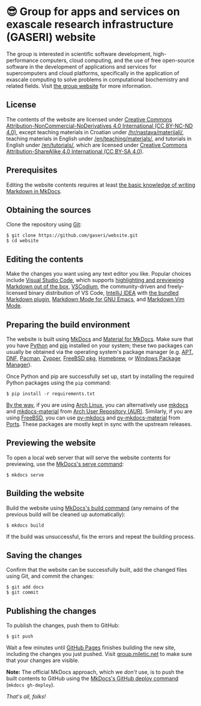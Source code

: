 # 😎 Group for apps and services on exascale research infrastructure (GASERI) website

The group is interested in scientific software development, high-performance computers, cloud computing, and the use of free open-source software in the development of applications and services for supercomputers and cloud platforms, specifically in the application of exascale computing to solve problems in computational biochemistry and related fields. Visit [the group website](https://group.miletic.net/en/) for more information.

## License

The contents of the website are licensed under [Creative Commons Attribution-NonCommercial-NoDerivatives 4.0 International (CC BY-NC-ND 4.0)](https://creativecommons.org/licenses/by-nc-nd/4.0/), except teaching materials in Croatian under [/hr/nastava/materijali/](docs/hr/nastava/), teaching materials in English under [/en/teaching/materials/](docs/en/teaching/), and tutorials in English under [/en/tutorials/](docs/en/tutorials/gromacs/), which are licensed under [Creative Commons Attribution-ShareAlike 4.0 International (CC BY-SA 4.0)](https://creativecommons.org/licenses/by-sa/4.0/).

## Prerequisites

Editing the website contents requires at least [the basic knowledge of writing Markdown in MkDocs](https://www.mkdocs.org/user-guide/writing-your-docs/).

## Obtaining the sources

Clone the repository using [Git](https://git-scm.com/):

``` shell
$ git clone https://github.com/gaseri/website.git
$ cd website
```

## Editing the contents

Make the changes you want using any text editor you like. Popular choices include [Visual Studio Code](https://code.visualstudio.com/), which supports [highlighting and previewing Markdown out of the box](https://code.visualstudio.com/docs/languages/markdown), [VSCodium](https://vscodium.com/), the community-driven and freely-licensed binary distribution of VS Code, [IntelliJ IDEA](https://www.jetbrains.com/idea/) with [the bundled Markdown plugin](https://www.jetbrains.com/help/idea/markdown.html), [Markdown Mode for GNU Emacs](https://www.emacswiki.org/emacs/MarkdownMode), and [Markdown Vim Mode](https://github.com/preservim/vim-markdown).

## Preparing the build environment

The website is built using [MkDocs](https://www.mkdocs.org/) and [Material for MkDocs](https://squidfunk.github.io/mkdocs-material/). Make sure that you have [Python](https://www.python.org/) and [pip](https://pip.pypa.io/) installed on your system; these two packages can usually be obtained via the operating system's package manager (e.g. [APT](https://wiki.debian.org/Apt), [DNF](https://dnf.readthedocs.io/), [Pacman](https://wiki.archlinux.org/title/Pacman), [Zypper](https://en.opensuse.org/SDB:Zypper_usage), [FreeBSD pkg](https://docs.freebsd.org/en/books/handbook/ports/#pkgng-intro), [Homebrew](https://brew.sh/), or [Windows Package Manager](https://docs.microsoft.com/en-us/windows/package-manager/)).

Once Python and pip are successfully set up, start by installing the required Python packages using the `pip` command:

``` shell
$ pip install -r requirements.txt
```

[By the way](https://www.urbandictionary.com/define.php?term=i%20use%20arch%20btw), if you are using [Arch Linux](https://archlinux.org/), you can alternatively use [mkdocs](https://aur.archlinux.org/packages/mkdocs) and [mkdocs-material](https://aur.archlinux.org/packages/mkdocs-material) from [Arch User Repository (AUR)](https://aur.archlinux.org/). Similarly, if you are using [FreeBSD](https://www.freebsd.org/), you can use [py-mkdocs](https://www.freshports.org/textproc/py-mkdocs/) and [py-mkdocs-material](https://www.freshports.org/textproc/py-mkdocs-material/) from [Ports](https://www.freebsd.org/ports/). These packages are mostly kept in sync with the upstream releases.

## Previewing the website

To open a local web server that will serve the website contents for previewing, use the [MkDocs's serve command](https://www.mkdocs.org/getting-started/):

``` shell
$ mkdocs serve
```

## Building the website

Build the website using [MkDocs's build command](https://www.mkdocs.org/getting-started/#building-the-site) (any remains of the previous build will be cleaned up automatically):

``` shell
$ mkdocs build
```

If the build was unsuccessful, fix the errors and repeat the building process.

## Saving the changes

Confirm that the website can be successfully built, add the changed files using Git, and commit the changes:

``` shell
$ git add docs
$ git commit
```

## Publishing the changes

To publish the changes, push them to GitHub:

``` shell
$ git push
```

Wait a few minutes until [GitHub Pages](https://pages.github.com/) finishes building the new site, including the changes you just pushed. Visit [group.miletic.net](https://group.miletic.net/) to make sure that your changes are visible.

**Note:** The official MkDocs approach, which we *don't* use, is to push the built contents to GitHub using the [MkDocs's GitHub deploy command](https://www.mkdocs.org/user-guide/deploying-your-docs/) (`mkdocs gh-deploy`).

*That's all, folks!*
